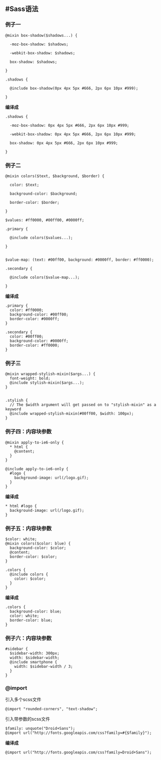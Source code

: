 #Sass语法
--------
### 例子一 

```
@mixin box-shadow($shadows...) {

  -moz-box-shadow: $shadows;

  -webkit-box-shadow: $shadows;

  box-shadow: $shadows;

}

.shadows {

  @include box-shadow(0px 4px 5px #666, 2px 6px 10px #999);

}
```

**编译成**

```
.shadows {

  -moz-box-shadow: 0px 4px 5px #666, 2px 6px 10px #999;

  -webkit-box-shadow: 0px 4px 5px #666, 2px 6px 10px #999;

  box-shadow: 0px 4px 5px #666, 2px 6px 10px #999;

}
```



### 例子二 

```
@mixin colors($text, $background, $border) {

  color: $text;

  background-color: $background;

  border-color: $border;

}

$values: #ff0000, #00ff00, #0000ff;

.primary {

  @include colors($values...);

}


$value-map: (text: #00ff00, background: #0000ff, border: #ff0000);

.secondary {

  @include colors($value-map...);

}
```

**编译成**

```
.primary {
  color: #ff0000;
  background-color: #00ff00;
  border-color: #0000ff;
}

.secondary {
  color: #00ff00;
  background-color: #0000ff;
  border-color: #ff0000;
}
```

### 例子三

```
@mixin wrapped-stylish-mixin($args...) {
  font-weight: bold;  
  @include stylish-mixin($args...);  
}


.stylish {
  // The $width argument will get passed on to "stylish-mixin" as a keyword
  @include wrapped-stylish-mixin(#00ff00, $width: 100px);
}
```

### 例子四：内容块参数

```
@mixin apply-to-ie6-only {
  * html {
    @content;
  }
}

@include apply-to-ie6-only {
  #logo {
    background-image: url(/logo.gif);
  }
}
```
**编译成**

```
* html #logo {
  background-image: url(/logo.gif);
}
```

### 例子五：内容块参数

```
$color: white;
@mixin colors($color: blue) {
  background-color: $color;
  @content;
  border-color: $color;
}

.colors {
  @include colors {
    color: $color;
  }
}
```

**编译成**



```
.colors {
  background-color: blue;
  color: white;
  border-color: blue;
}
```

### 例子六：内容块参数

```
#sidebar {
  $sidebar-width: 300px;
  width: $sidebar-width;
  @include smartphone {
    width: $sidebar-width / 3;
  }
}
```



### @import #

引入多个scss文件

    @import "rounded-corners", "text-shadow";

引入带参数的scss文件

```
$family: unquote("Droid+Sans");
@import url("http://fonts.googleapis.com/css?family=#{$family}");
```
**编译成**

```
@import url("http://fonts.googleapis.com/css?family=Droid+Sans");
```




